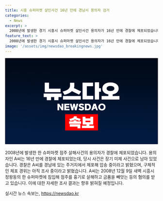 ```yaml
---
title: 시흥 슈퍼마켓 살인사건 16년 만에 경남서 용의자 검거
categories:
  - News
excerpt: >
  2008년에 발생한 경기 시흥시 슈퍼마켓 살인사건 용의자가 16년 만에 경찰에 체포되었습니다. 경찰은 어젯밤 40대 A씨를 경남에서 체포했으며, A씨는 2008년에 슈퍼마켓 점주를 흉기로 살해하고 돈을 빼앗은 혐의를 받고 있습니다. CCTV에 장면이 담겼지만 당시 경찰은 용의자를 찾지 못해 장기 미제로 남았었으며, 현재 경찰은 구체적인 혐의를 조사 중이라고 전했습니다.
feature_text: >
  2008년에 발생한 경기 시흥시 슈퍼마켓 살인사건 용의자가 16년 만에 경찰에 체포되었습니다. 경찰은 어젯밤 40대 A씨를 경남에서 체포했으며, A씨는 2008년에 슈퍼마켓 점주를 흉기로 살해하고 돈을 빼앗은 혐의를 받고 있습니다. CCTV에 장면이 담겼지만 당시 경찰은 용의자를 찾지 못해 장기 미제로 남았었으며, 현재 경찰은 구체적인 혐의를 조사 중이라고 전했습니다.
image: '/assets/img/newsdao_breakingnews.jpg'
---
```


<p><img src="/assets/img/newsdao_breakingnews.jpg" alt="ranknews 속보" /></p>

<p>2008년에 발생한 한 슈퍼마켓 점주 살해사건의 용의자가 경찰에 체포되었습니다. 용의자인 A씨는 16년 만에 경찰에 체포되었는데, 당시 사건은 장기 미제 사건으로 남아 있었습니다. 경찰은 A씨를 경남에 있는 주거지에서 체포해 압송 중이라고 밝혔으며, 구체적인 체포 경위는 아직 조사 중이라고 밝혔습니다. A씨는 2008년 12월 9일 새벽 시흥시 정왕동의 한 슈퍼마켓에 침입해 점주를 흉기로 살해하고 금품을 빼앗는 등의 혐의를 받고 있습니다. 이에 대한 자세한 조사 결과는 향후 밝혀질 예정입니다.</p>
실시간 뉴스 속보는, <a href="https://newsdao.kr" rel="dofollow">https://newsdao.kr</a>


